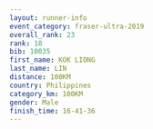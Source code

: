 ```yaml
---
layout: runner-info 
event_category: fraser-ultra-2019 
overall_rank: 23
rank: 18
bib: 10035
first_name: KOK LIONG
last_name: LIN
distance: 100KM
country: Philippines
category_km: 100KM
gender: Male
finish_time: 16-41-36
---
```

